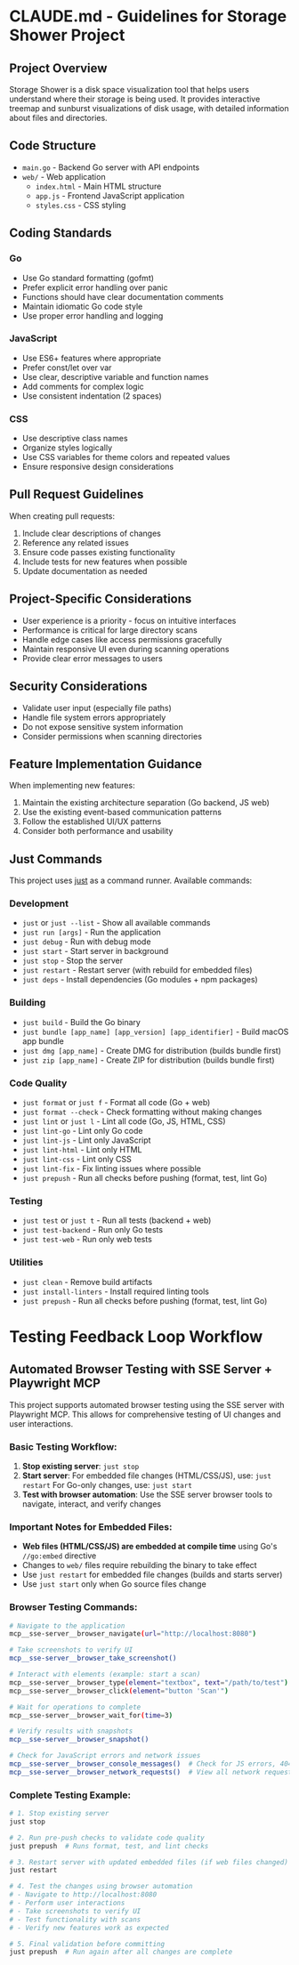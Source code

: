 # CLAUDE.md - Guidelines for Storage Shower Project

## Project Overview

Storage Shower is a disk space visualization tool that helps users understand where their storage is being used. It provides interactive treemap and sunburst visualizations of disk usage, with detailed information about files and directories.

## Code Structure

- `main.go` - Backend Go server with API endpoints
- `web/` - Web application
  - `index.html` - Main HTML structure
  - `app.js` - Frontend JavaScript application
  - `styles.css` - CSS styling

## Coding Standards

### Go

- Use Go standard formatting (gofmt)
- Prefer explicit error handling over panic
- Functions should have clear documentation comments
- Maintain idiomatic Go code style
- Use proper error handling and logging

### JavaScript

- Use ES6+ features where appropriate
- Prefer const/let over var
- Use clear, descriptive variable and function names
- Add comments for complex logic
- Use consistent indentation (2 spaces)

### CSS

- Use descriptive class names
- Organize styles logically
- Use CSS variables for theme colors and repeated values
- Ensure responsive design considerations

## Pull Request Guidelines

When creating pull requests:

1. Include clear descriptions of changes
2. Reference any related issues
3. Ensure code passes existing functionality
4. Include tests for new features when possible
5. Update documentation as needed

## Project-Specific Considerations

- User experience is a priority - focus on intuitive interfaces
- Performance is critical for large directory scans
- Handle edge cases like access permissions gracefully
- Maintain responsive UI even during scanning operations
- Provide clear error messages to users

## Security Considerations

- Validate user input (especially file paths)
- Handle file system errors appropriately
- Do not expose sensitive system information
- Consider permissions when scanning directories

## Feature Implementation Guidance

When implementing new features:

1. Maintain the existing architecture separation (Go backend, JS web)
2. Use the existing event-based communication patterns
3. Follow the established UI/UX patterns
4. Consider both performance and usability

## Just Commands

This project uses [just](https://github.com/casey/just) as a command runner. Available commands:

### Development
- `just` or `just --list` - Show all available commands
- `just run [args]` - Run the application
- `just debug` - Run with debug mode
- `just start` - Start server in background
- `just stop` - Stop the server
- `just restart` - Restart server (with rebuild for embedded files)
- `just deps` - Install dependencies (Go modules + npm packages)

### Building
- `just build` - Build the Go binary
- `just bundle [app_name] [app_version] [app_identifier]` - Build macOS app bundle
- `just dmg [app_name]` - Create DMG for distribution (builds bundle first)
- `just zip [app_name]` - Create ZIP for distribution (builds bundle first)

### Code Quality
- `just format` or `just f` - Format all code (Go + web)
- `just format --check` - Check formatting without making changes
- `just lint` or `just l` - Lint all code (Go, JS, HTML, CSS)
- `just lint-go` - Lint only Go code
- `just lint-js` - Lint only JavaScript
- `just lint-html` - Lint only HTML
- `just lint-css` - Lint only CSS
- `just lint-fix` - Fix linting issues where possible
- `just prepush` - Run all checks before pushing (format, test, lint Go)

### Testing
- `just test` or `just t` - Run all tests (backend + web)
- `just test-backend` - Run only Go tests
- `just test-web` - Run only web tests

### Utilities
- `just clean` - Remove build artifacts
- `just install-linters` - Install required linting tools
- `just prepush` - Run all checks before pushing (format, test, lint Go)

# Testing Feedback Loop Workflow

## Automated Browser Testing with SSE Server + Playwright MCP

This project supports automated browser testing using the SSE server with Playwright MCP. This allows for comprehensive testing of UI changes and user interactions.

### Basic Testing Workflow:

1. **Stop existing server**: `just stop`
2. **Start server**: For embedded file changes (HTML/CSS/JS), use: `just restart`
   For Go-only changes, use: `just start`
3. **Test with browser automation**: Use the SSE server browser tools to navigate, interact, and verify changes

### Important Notes for Embedded Files:

- **Web files (HTML/CSS/JS) are embedded at compile time** using Go's `//go:embed` directive
- Changes to `web/` files require rebuilding the binary to take effect
- Use `just restart` for embedded file changes (builds and starts server)
- Use `just start` only when Go source files change

### Browser Testing Commands:

```bash
# Navigate to the application
mcp__sse-server__browser_navigate(url="http://localhost:8080")

# Take screenshots to verify UI
mcp__sse-server__browser_take_screenshot()

# Interact with elements (example: start a scan)
mcp__sse-server__browser_type(element="textbox", text="/path/to/test")
mcp__sse-server__browser_click(element="button 'Scan'")

# Wait for operations to complete
mcp__sse-server__browser_wait_for(time=3)

# Verify results with snapshots
mcp__sse-server__browser_snapshot()

# Check for JavaScript errors and network issues
mcp__sse-server__browser_console_messages()  # Check for JS errors, 404s, etc.
mcp__sse-server__browser_network_requests()  # View all network requests and responses
```

### Complete Testing Example:

```bash
# 1. Stop existing server
just stop

# 2. Run pre-push checks to validate code quality
just prepush  # Runs format, test, and lint checks

# 3. Restart server with updated embedded files (if web files changed)
just restart

# 4. Test the changes using browser automation
# - Navigate to http://localhost:8080
# - Perform user interactions
# - Take screenshots to verify UI
# - Test functionality with scans
# - Verify new features work as expected

# 5. Final validation before committing
just prepush  # Run again after all changes are complete
```
